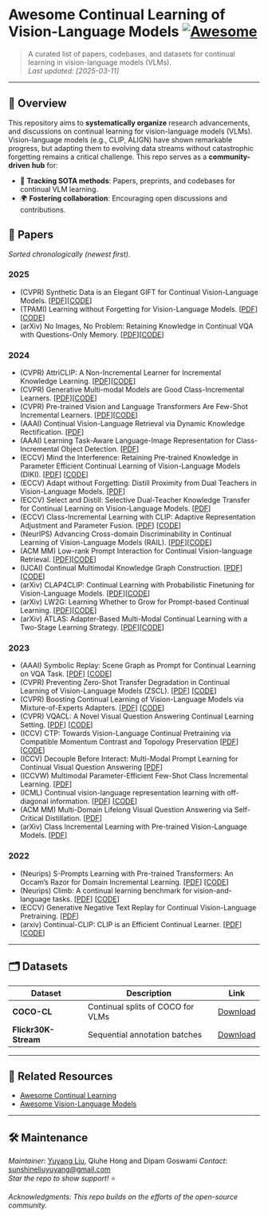 # Awesome Continual Learning of Vision-Language Models [![Awesome](https://awesome.re/badge.svg)](https://awesome.re)
> A curated list of papers, codebases, and datasets for continual learning in vision-language models (VLMs).  
> *Last updated: [2025-03-11]*

---

## 📜 Overview  
This repository aims to **systematically organize** research advancements, and discussions on continual learning for vision-language models (VLMs). Vision-language models (e.g., CLIP, ALIGN) have shown remarkable progress, but adapting them to evolving data streams without catastrophic forgetting remains a critical challenge. This repo serves as a **community-driven hub** for:  
- 🎯 **Tracking SOTA methods**: Papers, preprints, and codebases for continual VLM learning.  
- 🌍 **Fostering collaboration**: Encouraging open discussions and contributions.  

## 📄 Papers  
*Sorted chronologically (newest first).*  

### 2025
* (CVPR) Synthetic Data is an Elegant GIFT for Continual Vision-Language Models. [[PDF](https://arxiv.org/pdf/2503.04229)][[CODE](https://github.com/Luo-Jiaming/GIFT_CL)]
* (TPAMI) Learning without Forgetting for Vision-Language Models. [[PDF](https://arxiv.org/pdf/2305.19270)][[CODE](https://github.com/zhoudw-zdw/PROOF/)]
* (arXiv) No Images, No Problem: Retaining Knowledge in Continual VQA with Questions-Only Memory. [[PDF](https://arxiv.org/pdf/2502.04469.pdf)][[CODE](https://github.com/IemProg/QUAD)]

### 2024
* (CVPR) AttriCLIP: A Non-Incremental Learner for Incremental Knowledge Learning. [[PDF](https://openaccess.thecvf.com/content/CVPR2023/papers/Wang_AttriCLIP_A_Non-Incremental_Learner_for_Incremental_Knowledge_Learning_CVPR_2023_paper.pdf)][[CODE](https://gitee.com/mindspore/models/tree/master/research/)]
* (CVPR) Generative Multi-modal Models are Good Class-Incremental Learners. [[PDF](https://arxiv.org/pdf/2403.18383)][[CODE](https://github.com/DoubleClass/GMM)]
* (CVPR) Pre-trained Vision and Language Transformers Are Few-Shot Incremental Learners. [[PDF](https://arxiv.org/pdf/2404.02117)][[CODE](https://github.com/KU-VGI/PriViLege)]
* (AAAI) Continual Vision-Language Retrieval via Dynamic Knowledge Rectification. [[PDF](https://ojs.aaai.org/index.php/AAAI/article/view/29054/29997)]
* (AAAI) Learning Task-Aware Language-Image Representation for Class-Incremental Object Detection. [[PDF](https://ojs.aaai.org/index.php/AAAI/article/view/28537)]
* (ECCV) Mind the Interference: Retaining Pre-trained Knowledge in Parameter Efficient Continual Learning of Vision-Language Models (DIKI). [[PDF](https://arxiv.org/pdf/2407.05342)] [[CODE](https://github.com/lloongx/DIKI)]
* (ECCV) Adapt without Forgetting: Distill Proximity from Dual Teachers in Vision-Language Models. [[PDF](https://www.ecva.net/papers/eccv_2024/papers_ECCV/papers/07052.pdf)]
* (ECCV) Select and Distill: Selective Dual-Teacher Knowledge Transfer for Continual Learning on Vision-Language Models. [[PDF](https://arxiv.org/pdf/2403.09296)]
* (ECCV) Class-Incremental Learning with CLIP: Adaptive Representation Adjustment and Parameter Fusion. [[PDF](https://arxiv.org/pdf/2407.14143)] [[CODE](https://github.com/linlany/RAPF)]
* (NeurIPS) Advancing Cross-domain Discriminability in Continual Learning of Vision-Language Models (RAIL). [[PDF](https://arxiv.org/pdf/2406.18868)][[CODE](https://github.com/linghan1997/Regression-based-Analytic-Incremental-Learning)]
* (ACM MM) Low-rank Prompt Interaction for Continual Vision-language Retrieval. [[PDF](https://arxiv.org/pdf/2501.14369)][[CODE](https://github.com/Kelvin-ywc/LPI)]
* (IJCAI) Continual Multimodal Knowledge Graph Construction. [[PDF](https://arxiv.org/pdf/2305.08698)] [[CODE](https://github.com/zjunlp/ContinueMKGC)]
* (arXiv) CLAP4CLIP: Continual Learning with Probabilistic Finetuning for Vision-Language Models. [[PDF](https://arxiv.org/pdf/2403.19137.pdf)][[CODE](https://github.com/srvCodes/clap4clip)]
* (arXiv) LW2G: Learning Whether to Grow for Prompt-based Continual Learning. [[PDF](https://arxiv.org/pdf/2409.18860.pdf)][[CODE](https://github.com/raian08/lw2g)]
* (arXiv) ATLAS: Adapter-Based Multi-Modal Continual Learning with a Two-Stage Learning Strategy. [[PDF](https://arxiv.org/pdf/2410.10923.pdf)][[CODE](https://github.com/lihong2303/ATLAS)]


### 2023
* (AAAI) Symbolic Replay: Scene Graph as Prompt for Continual Learning on VQA Task. [[PDF](https://arxiv.org/pdf/2208.12037)] [[CODE](https://github.com/showlab/CLVQA)]
* (CVPR) Preventing Zero-Shot Transfer Degradation in Continual Learning of Vision-Language Models (ZSCL). [[PDF](https://arxiv.org/abs/2303.06628)] [[CODE](https://github.com/Thunderbeee/ZSCL/tree/main)]
* (CVPR) Boosting Continual Learning of Vision-Language Models via Mixture-of-Experts Adapters. [[PDF](https://arxiv.org/abs/2403.11549)] [[CODE](https://github.com/JiazuoYu/MoE-Adapters4CL)]
* (CVPR) VQACL: A Novel Visual Question Answering Continual Learning Setting. [[PDF](https://openaccess.thecvf.com/content/CVPR2023/papers/Zhang_VQACL_A_Novel_Visual_Question_Answering_Continual_Learning_Setting_CVPR_2023_paper.pdf)] [[CODE](https://github.com/zhangxi1997/VQACL)]
* (ICCV) CTP: Towards Vision-Language Continual Pretraining via Compatible Momentum Contrast and Topology Preservation [[PDF](https://arxiv.org/pdf/2308.07146)] [[CODE](https://github.com/KevinLight831/CTP)]
* (ICCV) Decouple Before Interact: Multi-Modal Prompt Learning for Continual Visual Question Answering [[PDF](https://openaccess.thecvf.com/content/ICCV2023/papers/Qian_Decouple_Before_Interact_Multi-Modal_Prompt_Learning_for_Continual_Visual_Question_ICCV_2023_paper.pdf)]
* (ICCVW) Multimodal Parameter-Efficient Few-Shot Class Incremental Learning. [[PDF](https://arxiv.org/pdf/2303.04751)]
* (ICML) Continual vision-language representation learning with off-diagonal information. [[PDF](https://proceedings.mlr.press/v202/ni23c/ni23c.pdf)] [[CODE](https://github.com/Thunderbeee/ZSCL/tree/main)]
* (ACM MM) Multi-Domain Lifelong Visual Question Answering via Self-Critical Distillation. [[PDF](https://dl.acm.org/doi/pdf/10.1145/3581783.3612121)]
* (arXiv) Class Incremental Learning with Pre-trained Vision-Language Models. [[PDF](https://arxiv.org/pdf/2310.20348.pdf)]

### 2022
* (Neurips) S-Prompts Learning with Pre-trained Transformers: An Occam’s Razor for Domain Incremental Learning. [[PDF](https://arxiv.org/abs/2207.12819)] [[CODE](https://github.com/iamwangyabin/S-Prompts)]
* (Neurips) Climb: A continual learning benchmark for vision-and-language tasks. [[PDF](https://proceedings.neurips.cc/paper_files/paper/2022/file/bd3611971089d466ab4ca96a20f7ab13-Paper-Datasets_and_Benchmarks.pdf)] [[CODE](https://github.com/GLAMOR-USC/CLiMB)]
* (ECCV) Generative Negative Text Replay for Continual Vision-Language Pretraining. [[PDF](https://arxiv.org/pdf/2210.17322)] 
* (arxiv) Continual-CLIP: CLIP is an Efficient Continual Learner. [[PDF](https://arxiv.org/abs/2210.03114)] [[CODE](https://github.com/vgthengane/Continual-CLIP/tree/master)]

---

## 🗂️ Datasets  
| Dataset | Description | Link |  
|---------|-------------|------|  
| **COCO-CL** | Continual splits of COCO for VLMs | [Download](#) |  
| **Flickr30K-Stream** | Sequential annotation batches | [Download](#) |  

---

## 🌟 Related Resources  
- [Awesome Continual Learning](https://github.com/xialeiliu/Awesome-Incremental-Learning)  
- [Awesome Vision-Language Models](https://github.com/jingyi0000/VLM_survey)  

---

## 🛠️ Maintenance  
*Maintainer*: [Yuyang Liu](https://github.com/YuyangSunshine), Qiuhe Hong and Dipam Goswami
*Contact*: sunshineliuyuyang@gmail.com  
*Star the repo to show support!* ⭐  

*Acknowledgments: This repo builds on the efforts of the open-source community.*  


